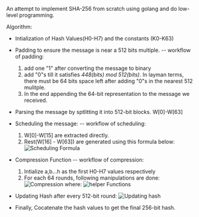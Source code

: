 An attempt to implement SHA-256 from scratch using golang and do low-level programming.

Algorithm:

- Intialization of Hash Values(H0-H7) and the constants (K0-K63)
- Padding to ensure the message is near a 512 bits multiple.
  -- workflow of padding:
  1. add one "1" after converting the message to binary
  2. add "0"s till it satisfies _448(bits) mod 512(bits)_. In layman terms, there must be 64 bits space left after adding "0"s in the nearest 512 mulitple.
  3. In the end appending the 64-bit representation to the message we received.
- Parsing the message by sptlitting it into 512-bit blocks. W[0]-W[63]
- Scheduling the message:
  -- workflow of scheduling:
  1. W[0]-W[15] are extracted directly.
  2. Rest(W[16] - W[63]) are generated using this formula below:
     ![Scheduling Formula](https://i.postimg.cc/xd2772bJ/Untitled-2024-06-30-1457.png)
- Compression Function
  -- workflow of compression:

  1. Intialize a,b...h as the first H0-H7 values respectively
  2. For each 64 rounds, following manipulations are done:
     ![Compression](https://i.postimg.cc/YCv3ryQr/Untitled-2024-06-30-1457-1.png)
     where:
     ![helper Functions](https://i.postimg.cc/Bvg0BgnK/Untitled-2024-06-30-1457-3.png)

- Updating Hash after every 512-bit round:
  ![Updating hash](https://i.postimg.cc/qMQrVQTM/Untitled-2024-06-30-1457-4.png)

- Finally, Cocatenate the hash values to get the final 256-bit hash.

